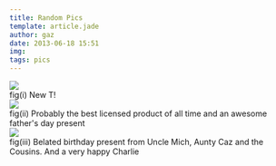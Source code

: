 ```yaml
---
title: Random Pics
template: article.jade
author: gaz
date: 2013-06-18 15:51
img: 
tags: pics
---
```


<div class='middle'>
<img src='http://farm3.staticflickr.com/2862/9067508805_5e2d159760_c.jpg'>
<div>fig(i) New T!</div>
</div>


<div class='middle'>
<img src='http://farm4.staticflickr.com/3795/9066699123_e278f0f290_c.jpg'>
<div>fig(ii) Probably the best licensed product of all time and an awesome father's day present</div>
</div>

<div class='middle'>
<img src='http://farm8.staticflickr.com/7295/9059137846_2f43cfa4c7_c.jpg'>
<div>fig(iii) Belated birthday present from Uncle Mich, Aunty Caz and the Cousins. And a very happy Charlie</div>
</div>





